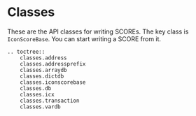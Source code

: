 # Classes

These are the API classes for writing SCOREs.
The key class is `IconScoreBase`. You can start writing a SCORE from it. 

```eval_rst
.. toctree::
    classes.address
    classes.addressprefix
    classes.arraydb
    classes.dictdb
    classes.iconscorebase
    classes.db
    classes.icx
    classes.transaction
    classes.vardb
```
